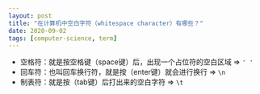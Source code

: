 ```yaml
---
layout: post
title: "在计算机中空白字符（whitespace character）有哪些？"
date: 2020-09-02
tags: [computer-science, term]
---
```


* 空格符：就是按空格键（space键）后，出现一个占位符的空白区域 => `' '`
* 回车符：也叫回车换行符，就是按（enter键）就会进行换行      => `\n`
* 制表符：就是按（tab键）后打出来的空白字符                 => `\t`
